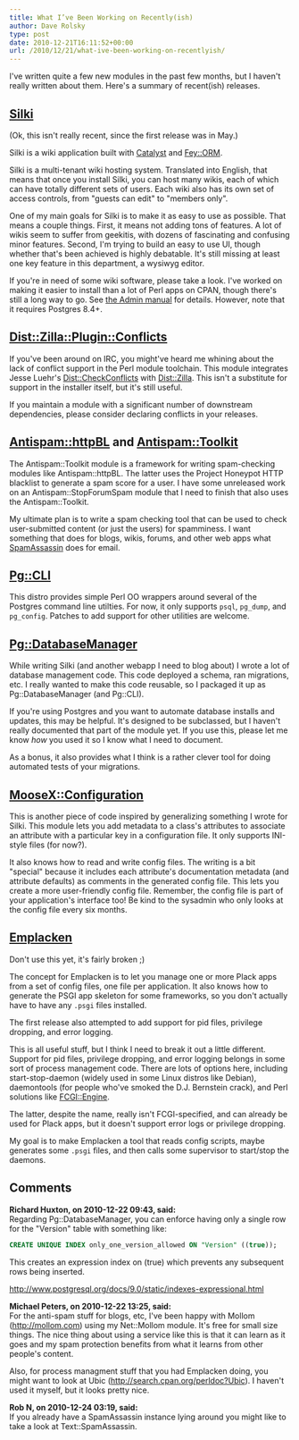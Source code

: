 ```yaml
---
title: What I’ve Been Working on Recently(ish)
author: Dave Rolsky
type: post
date: 2010-12-21T16:11:52+00:00
url: /2010/12/21/what-ive-been-working-on-recentlyish/
---
```

I've written quite a few new modules in the past few months, but I haven't really written about them. Here's a summary of recent(ish) releases.

## [Silki][1]

(Ok, this isn't really recent, since the first release was in May.)

Silki is a wiki application built with [Catalyst][2] and [Fey::ORM][3].

Silki is a multi-tenant wiki hosting system. Translated into English, that means that once you install Silki, you can host many wikis, each of which can have totally different sets of users. Each wiki also has its own set of access controls, from "guests can edit" to "members only".

One of my main goals for Silki is to make it as easy to use as possible. That means a couple things. First, it means not adding tons of features. A lot of wikis seem to suffer from geekitis, with dozens of fascinating and confusing minor features. Second, I'm trying to build an easy to use UI, though whether that's been achieved is highly debatable. It's still missing at least one key feature in this department, a wysiwyg editor.

If you're in need of some wiki software, please take a look. I've worked on making it easier to install than a lot of Perl apps on CPAN, though there's still a long way to go. See [the Admin manual][4] for details. However, note that it requires Postgres 8.4+.

## [Dist::Zilla::Plugin::Conflicts][5]

If you've been around on IRC, you might've heard me whining about the lack of conflict support in the Perl module toolchain. This module integrates Jesse Luehr's [Dist::CheckConflicts][6] with [Dist::Zilla][7]. This isn't a substitute for support in the installer itself, but it's still useful.

If you maintain a module with a significant number of downstream dependencies, please consider declaring conflicts in your releases.

## [Antispam::httpBL][8] and [Antispam::Toolkit][9]

The Antispam::Toolkit module is a framework for writing spam-checking modules like Antispam::httpBL. The latter uses the Project Honeypot HTTP blacklist to generate a spam score for a user. I have some unreleased work on an Antispam::StopForumSpam module that I need to finish that also uses the Antispam::Toolkit.

My ultimate plan is to write a spam checking tool that can be used to check user-submitted content (or just the users) for spamminess. I want something that does for blogs, wikis, forums, and other web apps what [SpamAssassin][10] does for email.

## [Pg::CLI][11]

This distro provides simple Perl OO wrappers around several of the Postgres command line utilties. For now, it only supports `psql`, `pg_dump`, and `pg_config`. Patches to add support for other utilities are welcome.

## [Pg::DatabaseManager][12]

While writing Silki (and another webapp I need to blog about) I wrote a lot of database management code. This code deployed a schema, ran migrations, etc. I really wanted to make this code reusable, so I packaged it up as Pg::DatabaseManager (and Pg::CLI).

If you're using Postgres and you want to automate database installs and updates, this may be helpful. It's designed to be subclassed, but I haven't really documented that part of the module yet. If you use this, please let me know _how_ you used it so I know what I need to document.

As a bonus, it also provides what I think is a rather clever tool for doing automated tests of your migrations.

## [MooseX::Configuration][13]

This is another piece of code inspired by generalizing something I wrote for Silki. This module lets you add metadata to a class's attributes to associate an attribute with a particular key in a configuration file. It only supports INI-style files (for now?).

It also knows how to read and write config files. The writing is a bit "special" because it includes each attribute's documentation metadata (and attribute defaults) as comments in the generated config file. This lets you create a more user-friendly config file. Remember, the config file is part of your application's interface too! Be kind to the sysadmin who only looks at the config file every six months.

## [Emplacken][14]

Don't use this yet, it's fairly broken ;)

The concept for Emplacken is to let you manage one or more Plack apps from a set of config files, one file per application. It also knows how to generate the PSGI app skeleton for some frameworks, so you don't actually have to have any `.psgi` files installed.

The first release also attempted to add support for pid files, privilege dropping, and error logging.

This is all useful stuff, but I think I need to break it out a little different. Support for pid files, privilege dropping, and error logging belongs in some sort of process management code. There are lots of options here, including start-stop-daemon (widely used in some Linux distros like Debian), daemontools (for people who've smoked the D.J. Bernstein crack), and Perl solutions like [FCGI::Engine][15].

The latter, despite the name, really isn't FCGI-specified, and can already be used for Plack apps, but it doesn't support error logs or privilege dropping.

My goal is to make Emplacken a tool that reads config scripts, maybe generates some `.psgi` files, and then calls some supervisor to start/stop the daemons.

 [1]: http://search.cpan.org/dist/Silki
 [2]: http://search.cpan.org/dist/Catalyst
 [3]: http://search.cpan.org/dist/Fey-ORM
 [4]: http://search.cpan.org/dist/Silki-Manual-Admin
 [5]: http://search.cpan.org/dist/Dist-Zilla-Plugin-Conflicts
 [6]: http://search.cpan.org/dist/Dist-CheckConflicts
 [7]: http://search.cpan.org/dist/Dist-Zilla
 [8]: http://search.cpan.org/dist/Antispam-httpBL
 [9]: http://search.cpan.org/dist/Antispam-Toolkit
 [10]: http://spamassassin.org
 [11]: http://search.cpan.org/dist/Pg-CLI
 [12]: http://search.cpan.org/dist/Pg-DatabaseManager
 [13]: http://search.cpan.org/dist/MooseX-Configuration
 [14]: http://search.cpan.org/dist/Emplacken
 [15]: http://search.cpan.org/dist/FCGI-Engine

## Comments

**Richard Huxton, on 2010-12-22 09:43, said:**  
Regarding Pg::DatabaseManager, you can enforce having only a single row for the "Version" table with something like:

```sql
CREATE UNIQUE INDEX only_one_version_allowed ON "Version" ((true));
```

This creates an expression index on (true) which prevents any subsequent rows being inserted.

<http://www.postgresql.org/docs/9.0/static/indexes-expressional.html>

**Michael Peters, on 2010-12-22 13:25, said:**  
For the anti-spam stuff for blogs, etc, I've been happy with Mollom (<http://mollom.com>) using my Net::Mollom module. It's free for small size things. The nice thing about using a service like this is that it can learn as it goes and my spam protection benefits from what it learns from other people's content.

Also, for process managment stuff that you had Emplacken doing, you might want to look at Ubic (<http://search.cpan.org/perldoc?Ubic>). I haven't used it myself, but it looks pretty nice.

**Rob N, on 2010-12-24 03:19, said:**  
If you already have a SpamAssassin instance lying around you might like to take a look at Text::SpamAssassin.
